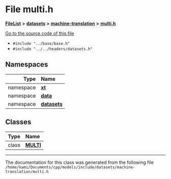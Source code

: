 

# File multi.h



[**FileList**](files.md) **>** [**datasets**](dir_29ff4802398ba4a572b958e731c7adb4.md) **>** [**machine-translation**](dir_91ef7b38e4721f67f17b6805785cb95a.md) **>** [**multi.h**](multi_8h.md)

[Go to the source code of this file](multi_8h_source.md)



* `#include "../base/base.h"`
* `#include "../../headers/datasets.h"`













## Namespaces

| Type | Name |
| ---: | :--- |
| namespace | [**xt**](namespacext.md) <br> |
| namespace | [**data**](namespacext_1_1data.md) <br> |
| namespace | [**datasets**](namespacext_1_1data_1_1datasets.md) <br> |


## Classes

| Type | Name |
| ---: | :--- |
| class | [**MULTI**](classxt_1_1data_1_1datasets_1_1MULTI.md) <br> |



















































------------------------------
The documentation for this class was generated from the following file `/home/kami/Documents/cpp/models/include/datasets/machine-translation/multi.h`

